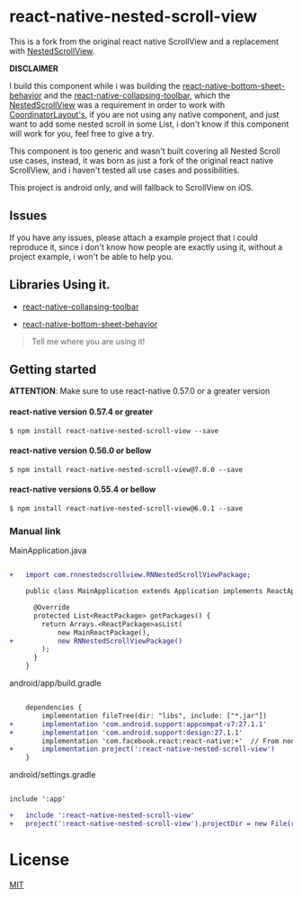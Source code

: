 # react-native-nested-scroll-view

This is a fork from the original react native ScrollView and a replacement with [NestedScrollView](https://developer.android.com/reference/android/support/v4/widget/NestedScrollView.html).

**DISCLAIMER**

I build this component while i was building the [react-native-bottom-sheet-behavior](https://github.com/cesardeazevedo/react-native-bottom-sheet-behavior) and the [react-native-collapsing-toolbar](https://github.com/cesardeazevedo/react-native-collapsing-toolbar), which the [NestedScrollView](https://developer.android.com/reference/android/support/v4/widget/NestedScrollView.html) was a requirement in order to work with [CoordinatorLayout's](https://developer.android.com/reference/android/support/design/widget/CoordinatorLayout.html), if you are not using any native component, and just want to add some nested scroll in some List, i don't know if this component will work for you, feel free to give a try.

This component is too generic and wasn't built covering all Nested Scroll use cases, instead, it was born as just a fork of the original react native ScrollView, and i haven't tested all use cases and possibilities.

This project is android only, and will fallback to ScrollView on iOS.

## Issues

If you have any issues, please attach a example project that i could reproduce it, since i don't know how people are exactly using it, without a project example, i won't be able to help you.

## Libraries Using it.

* [react-native-collapsing-toolbar](https://github.com/cesardeazevedo/react-native-collapsing-toolbar)

* [react-native-bottom-sheet-behavior](https://github.com/cesardeazevedo/react-native-bottom-sheet-behavior)

> Tell me where you are using it!

## Getting started

**ATTENTION**: Make sure to use react-native 0.57.0 or a greater version

#### react-native version 0.57.4 or greater

`$ npm install react-native-nested-scroll-view --save`

#### react-native version 0.56.0 or bellow

`$ npm install react-native-nested-scroll-view@7.0.0 --save`

#### react-native versions 0.55.4 or bellow

`$ npm install react-native-nested-scroll-view@6.0.1 --save`

### Manual link

MainApplication.java

```diff

+   import com.rnnestedscrollview.RNNestedScrollViewPackage;

    public class MainApplication extends Application implements ReactApplication {

      @Override
      protected List<ReactPackage> getPackages() {
        return Arrays.<ReactPackage>asList(
            new MainReactPackage(),
+           new RNNestedScrollViewPackage()
        );
      }
    }

```

android/app/build.gradle


```diff

    dependencies {
        implementation fileTree(dir: "libs", include: ["*.jar"])
+       implementation 'com.android.support:appcompat-v7:27.1.1'
+       implementation 'com.android.support:design:27.1.1'
        implementation 'com.facebook.react:react-native:+'  // From node_modules
+       implementation project(':react-native-nested-scroll-view')
    }

```

android/settings.gradle

```diff

include ':app'

+   include ':react-native-nested-scroll-view'
+   project(':react-native-nested-scroll-view').projectDir = new File(rootProject.projectDir, '../node_modules/react-native-nested-scroll-view/android')

```

# License

[MIT](./LICENSE)
